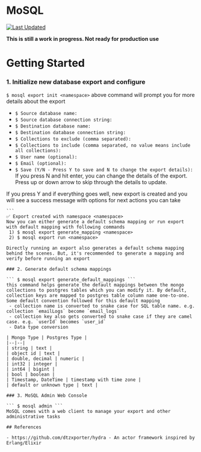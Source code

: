 # MoSQL

[![Last Updated](https://img.shields.io/github/last-commit/narup/mosql.svg)](https://github.com/narup/mosql/commits/rust-version)

**This is still a work in progress. Not ready for production use**

# Getting Started

### 1. Initialize new database export and configure

 ``` $ mosql export init <namespace> ```
above command will prompt you for more details about the export

- `$ Source database name:`
- `$ Source database connection string:`
- `$ Destination database name:`
- `$ Destination database connection string:`
- `$ Collections to exclude (comma separated):`
- `$ Collections to include (comma separated, no value means include all collections):`
- `$ User name (optional):`
- `$ Email (optional):`
- `$ Save (Y/N - Press Y to save and N to change the export details):`
 If you press N and hit enter, you can change the details of the export. Press up or down arrow to skip through the details to update.

 If you press Y and if everything goes well, new export is created and you will see a success message with options for next actions you can take

    ```
    ✅ Export created with namespace <namespace>
    Now you can either generate a default schema mapping or run export with default mapping with following commands
     1) $ mosql export generate_mapping <namespace>
     2) $ mosql export run <namespace>

   ```
 Directly running an export also generates a default schema mapping behind the scenes. But, it's recommended to generate a mapping and verify before running an export

### 2. Generate default schema mappings

 ``` $ mosql export generate_default_mappings ```
 this command helps generate the default mappings between the mongo collections to postgres tables which you can modify it. By default, collection keys are mapped to postgres table column name one-to-one. Some default convention followed for this default mapping
    - collection name is converted to snake case for SQL table name. e.g. collection `emailLogs` become `email_logs`
    - collection key also gets converted to snake case if they are camel case. e.g. `userId` becomes `user_id`
    - Data type conversion

| Mongo Type | Postgres Type |
|--|--|
| string | text |
| object id | text |
| double, decimal | numeric |
| int32 | integer |
| int64 | bigint |
| bool | boolean |
| Timestamp, DateTime | timestamp with time zone |
| default or unknown type | text |

### 3. MoSQL Admin Web Console

``` $ mosql admin ```
MoSQL comes with a web client to manage your export and other administrative tasks

## References

- https://github.com/dtzxporter/hydra - An actor framework inspired by Erlang/Elixir
